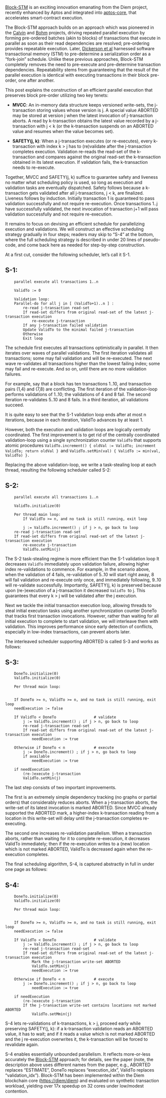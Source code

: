 <!-----

Yay, no errors, warnings, or alerts!

Conversion time: 0.626 seconds.


Using this Markdown file:

1. Paste this output into your source file.
2. See the notes and action items below regarding this conversion run.
3. Check the rendered output (headings, lists, code blocks, tables) for proper
   formatting and use a linkchecker before you publish this page.

Conversion notes:

* Docs to Markdown version 1.0β33
* Sat Mar 19 2022 10:21:48 GMT-0700 (PDT)
* Source doc: Block-STM post [03-19-2022]
----->


[Block-STM](https://arxiv.org/pdf/2203.06871.pdf) is an exciting innovation emanating from the Diem project, recently enhanced by Aptos and integrated into [aptos-core](https://github.com/aptos-labs/aptos-core), that accelerates smart-contract execution. 

The Block-STM approach builds on an approach which was pioneered in the [Calvin](http://cs.yale.edu/homes/thomson/publications/calvin-sigmod12.pdf) and [Bohm](https://arxiv.org/pdf/1412.2324.pdf) projects, driving repeated parallel execution by forming pre-ordered batches (akin to blocks) of transactions that execute in parallel as soon as their read dependencies are resolved;  pre-ordering provides repeatable execution. Later, [Dickerson et al](https://arxiv.org/abs/1702.04467) harnessed software transactional memory (STM) to pre-determine a serialization order as a “fork-join” schedule. Unlike these previous approaches, Block-STM completely removes the need to pre-execute and pre-determine transaction dependencies. Repeatability stems from guaranteeing that the result of the parallel execution is identical with executing transactions in their block pre-order, one after another. 

This post explains the construction of an efficient parallel execution that preserves block pre-order utilizing two key tenets: 


* **MVCC**: An in-memory data structure keeps versioned write-sets, the j-transaction storing values whose version is j. A special value ABORTED may be stored at version j when the latest invocation of j-transaction aborts. A read by k-transaction obtains the latest value recorded by a j-transaction with j &lt; k (or the k-transaction suspends on an ABORTED value and resumes when the value becomes set).  


* **SAFETY(j, k)**: When a j-transaction executes (or re-executes), every k-transaction with index k > j has to (re)validate after the j-transaction completes execution. Validation re-reads the read-set of the k-transaction and compares against the original read-set the k-transaction obtained in its latest execution. If validation fails, the k-transaction needs to re-execute.

Together, MVCC and SAFETY(j, k) suffice to guarantee safety and liveness no matter what scheduling policy is used, so long as execution and validation tasks are eventually dispatched. Safety follows because a k-transaction gets validated after all j-transactions, j &lt; k, are finalized. Liveness follows by induction. Initially transaction 1 is guaranteed to pass validation successfully and not require re-execution. Once transactions 1..j have successfully validated, the next invocation of transaction j+1 will pass validation successfully and not require re-execution.

It remains to focus on devising an efficient schedule for parallelizing execution and validations. We will construct an effective scheduling strategy gradually in four steps; readers may skip to “S-4” at the bottom, where the full scheduling strategy is described in under 20 lines of pseudo-code, and come back here as needed for step-by-step construction. 

 

At a first cut, consider the following scheduler, let’s call it S-1.


## **S-1:**


```
    parallel execute all transactions 1..n

    ValidTo := 0 

    Validation loop:
    Parallel-do for all j in [ (ValidTo+1)..n ] :
        re-read j-transaction read-set 
        If read-set differs from original read-set of the latest j-transaction execution 
            re-execute j-transaction 
        If any j-transaction failed validation
        Update ValidTo to the minimal failed j-transaction
        Otherwise
        Exit loop  
```


The schedule first executes all transactions optimistically in parallel. It then iterates over waves of parallel validations. The first iteration validates all transactions; some may fail validation and will be re-executed. The next wave re-validates all transactions higher than the lowest failing index; some may fail and re-execute. And so on, until there are no more validation failures. 

For example, say that a block has ten transactions 1..10, and transaction pairs (1,4) and (7,8) are conflicting. The first iteration of the validation-loop performs validations of 1..10; the validations of 4 and 8 fail. The second iteration re-validates 5..10 and 8 fails. In a third iteration, all validations succeed.

It is quite easy to see that the S-1 validation loop ends after at most n iterations, because in each iteration, ValidTo advances by at least 1. 

However, both the execution and validation loops are logically centrally coordinated. The first improvement is to get rid of the centrally coordinated validation-loop using a single synchronization counter `ValidTo` that supports atomic procedures `ValidTo.increment() { oldVal := ValidTo; increment ValidTo; return oldVal } `and `ValidTo.setMin(val) { ValidTo := min(val, ValidTo) }. `

 

Replacing the above validation-loop, we write a task-stealing loop at each thread, resulting the following scheduler called S-2:


## **S-2:**


```
    parallel execute all transactions 1..n

    ValidTo.initialize(0)

    Per thread main loop:
    	If ValidTo >= n, and no task is still running, exit loop

        j := ValidTo.increment() ; if j > n, go back to loop 
    re-read j-transaction read-set 
    If read-set differs from original read-set of the latest j-transaction execution 
        re-execute j-transaction
        ValidTo.setMin(j) 
```


The S-2 task-stealing regime is more efficient than the S-1 validation loop It decreases `ValidTo` immediately upon validation failure, allowing higher index re-validations to commence. For example, in the scenario above, when the validation of 4 fails, re-validation of 5..10 will start right away, 8 will fail validation and re-execute only once, and immediately following, 9..10 will re-validate successfully. Importantly, SAFETY(j, k) is preserved because upon (re-)execution of a j-transaction it decreased `ValidTo `to j. This guarantees that every k > j will be validated after the j execution. 

Next we tackle the initial transaction execution loop, allowing threads to steal initial execution tasks using another synchronization counter DoneTo that tracks first transaction invocations. However, rather than waiting for all initial execution to complete to start validation, we will interleave them with validation. This improves performance since early detection of conflicts, especially in low-index transactions, can prevent aborts later. 

The interleaved scheduler supporting ABORTED is called S-3 and works as follows:


## **S-3:**


```
    DoneTo.initialize(0) 
    ValidTo.initialize(0) 

    Per thread main loop:


    If DoneTo >= n, ValidTo >= n, and no task is still running, exit loop
    needExecution := false

    If ValidTo < DoneTo 				# validate
        j := ValidTo.increment() ; if j > n, go back to loop
        re-read j-transaction read-set 
        If read-set differs from original read-set of the latest j-transaction execution 
        	needExecution := true

    Otherwise if DoneTo < n 			# execute
        j := DoneTo.increment() ; if j > n, go back to loop
        if available
            needExecution := true

    if needExecution
        (re-)execute j-transaction
        ValidTo.setMin(j) 
```


The last step consists of two important improvements.

The first is an extremely simple dependency tracking (no graphs or partial orders) that considerably reduces aborts. When a j-transaction aborts, the write-set of its latest invocation is marked ABORTED. Since MVCC already supported the ABORTED mark, a higher-index k-transaction reading from a location in this write-set will delay until the j-transaction completes re-executing.

The second one increases re-validation parallelism. When a transaction aborts, rather than waiting for it to complete re-execution, it decreases ValidTo immediately; then if the re-execution writes to a (new) location which is not marked ABORTED, ValidTo is decreased again when the re-execution completes. 

The final scheduling algorithm, S-4, is captured abstractly in full in under one page as follows:


## **S-4:**


```
    DoneTo.initialize(0) 
    ValidTo.initialize(0) 

    Per thread main loop:


    If DoneTo >= n, ValidTo >= n, and no task is still running, exit loop
    needExecution := false

    If ValidTo < DoneTo 				# validate
        j := ValidTo.increment() ; if j > n, go back to loop
        re-read j-transaction read-set 
        If read-set differs from original read-set of the latest j-transaction execution 
        	Mark the j-transaction write-set ABORTED
            ValidTo.setMin(j)
        	needExecution := true

    Otherwise if DoneTo < n 			# execute
        j := DoneTo.increment() ; if j > n, go back to loop
            needExecution := true

    if needExecution
        (re-)execute j-transaction
        If the j-transaction write-set contains locations not marked ABORTED
            ValidTo.setMmin(j) 
```


S-4 lets re-validations of k-transactions, k > j,  proceed early while preserving SAFETY(j, k): if a k-transaction validation reads an ABORTED value, it has to wait; and if it reads a value which is not marked ABORTED and the j re-execution overwrites it, the k-transaction will be forced to revalidate again.

S-4 enables essentially unbounded parallelism. It reflects more-or-less accurately the [Block-STM](https://arxiv.org/pdf/2203.06871.pdf) approach; for details, see the paper (note, the description above uses different names from the paper, e.g., ABORTED replaces “ESTIMATE”, DoneTo replaces “execution_idx”, ValidTo replaces “validation_idx”). Block-STM has been implemented within the Diem blockchain core ([https://diem/diem](https://diem/diem)) and evaluated on synthetic transaction workload, yielding over 17x speedup on 32 cores under low/modest contention. 

